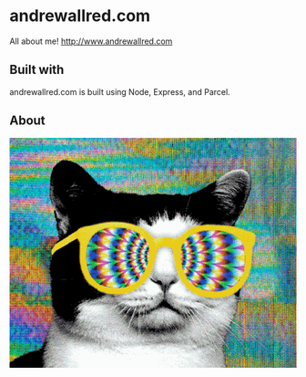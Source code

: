 # andrewallred.com

All about me! http://www.andrewallred.com

## Built with

andrewallred.com is built using Node, Express, and Parcel.

## About

![psychedelic-cat](psychedelic-cat.gif) 
